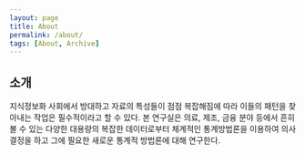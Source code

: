 ```yaml
---
layout: page
title: About
permalink: /about/
tags: [About, Archive]
---
```


## 소개

지식정보화 사회에서 방대하고 자료의 특성들이 점점 복잡해짐에 따라 이들의 패턴을 찾아내는 작업은
필수적이라고 할 수 있다.
본 연구실은 의료, 제조, 금융 분야 등에서 흔히 볼 수 있는 다양한 대용량의 복잡한 데이터로부터
체계적인 통계방법론을 이용하여 의사결정을 하고
그에 필요한 새로운 통계적 방법론에 대해 연구한다.

